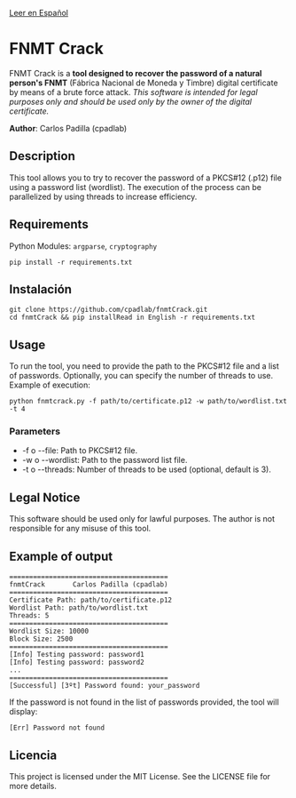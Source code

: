 [Leer en Español](./ES.md)

# FNMT Crack

FNMT Crack is a **tool designed to recover the password of a natural person's FNMT** (Fábrica Nacional de Moneda y Timbre) digital certificate by means of a brute force attack. *This software is intended for legal purposes only and should be used only by the owner of the digital certificate.*

**Author**: Carlos Padilla (cpadlab)

## Description

This tool allows you to try to recover the password of a PKCS#12 (.p12) file using a password list (wordlist). The execution of the process can be parallelized by using threads to increase efficiency.

## Requirements

Python Modules: `argparse`, `cryptography`

```
pip install -r requirements.txt
```

## Instalación

```
git clone https://github.com/cpadlab/fnmtCrack.git
cd fnmtCrack && pip installRead in English -r requirements.txt
```

## Usage

To run the tool, you need to provide the path to the PKCS#12 file and a list of passwords. Optionally, you can specify the number of threads to use. Example of execution:

```
python fnmtcrack.py -f path/to/certificate.p12 -w path/to/wordlist.txt -t 4
```

### Parameters

- -f o --file: Path to PKCS#12 file.
- -w o --wordlist: Path to the password list file.
- -t o --threads: Number of threads to be used (optional, default is 3).

## Legal Notice

This software should be used only for lawful purposes. The author is not responsible for any misuse of this tool.

## Example of output

```
========================================
fnmtCrack       Carlos Padilla (cpadlab)
========================================
Certificate Path: path/to/certificate.p12
Wordlist Path: path/to/wordlist.txt
Threads: 5
========================================
Wordlist Size: 10000
Block Size: 2500
========================================
[Info] Testing password: password1
[Info] Testing password: password2
...
========================================
[Successful] [3ºt] Password found: your_password
```

If the password is not found in the list of passwords provided, the tool will display:

```
[Err] Password not found
```

## Licencia

This project is licensed under the MIT License. See the LICENSE file for more details.